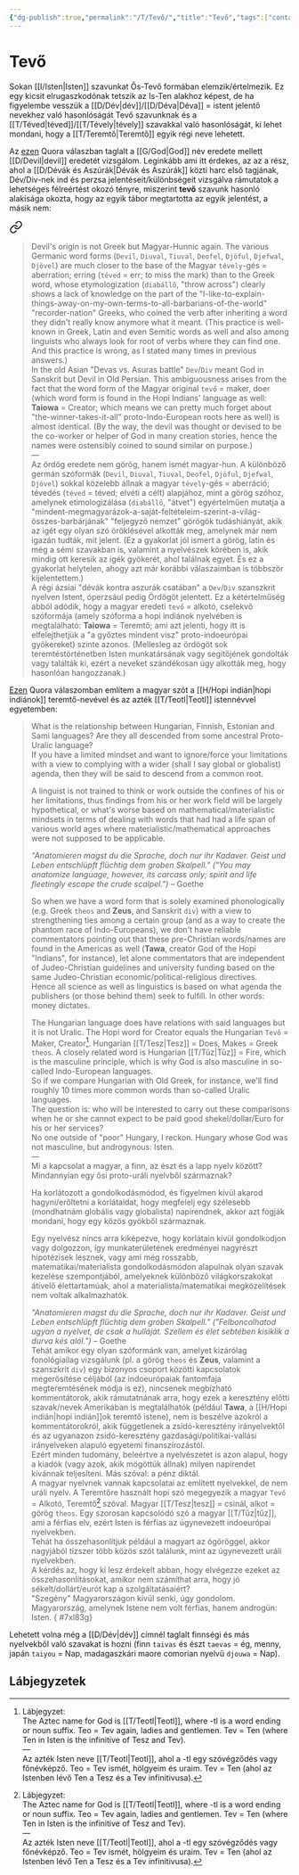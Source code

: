 ```yaml
---
{"dg-publish":true,"permalink":"/T/Tevő/","title":"Tevő","tags":["containstransclusions","Englishtexttranslated"],"created":"2025-05-01T10:28","updated":"2025-06-07T18:57"}
---
```



# Tevő

Sokan [[I/Isten\|Isten]] szavunkat Ős-Tevő formában elemzik/értelmezik. Ez egy kicsit elrugaszkodónak tetszik az Is-Ten alakhoz képest, de ha figyelembe vesszük a [[D/Dév\|dév]]/[[D/Déva\|Déva]] = istent jelentő nevekhez való hasonlóságát Tevő szavunknak és a [[T/Téved\|téved]]/[[T/Tévely\|tévely]] szavakkal való hasonlóságát, ki lehet mondani, hogy a [[T/Teremtő\|Teremtő]] egyik régi neve lehetett.  

Az [ezen](https://qr.ae/pGSNml) Quora válaszban taglalt a [[G/God\|God]] név eredete mellett [[D/Devil\|devil]] eredetét vizsgálom. Leginkább ami itt érdekes, az az a rész, ahol a [[D/Dévák és Aszúrák\|Dévák és Aszúrák]] közti harc első tagjának, Dév/Div-nek ind és perzsa jelentéseit/különbségeit vizsgálva rámutatok a lehetséges félreértést okozó tényre, miszerint **tevő** szavunk hasonló alakisága okozta, hogy az egyik tábor megtartotta az egyik jelentést, a másik nem:  

<div class="transclusion internal-embed is-loaded"><a class="markdown-embed-link" href="/D/Devil/#bj2zo" aria-label="Open link"><svg xmlns="http://www.w3.org/2000/svg" width="24" height="24" viewBox="0 0 24 24" fill="none" stroke="currentColor" stroke-width="2" stroke-linecap="round" stroke-linejoin="round" class="svg-icon lucide-link"><path d="M10 13a5 5 0 0 0 7.54.54l3-3a5 5 0 0 0-7.07-7.07l-1.72 1.71"></path><path d="M14 11a5 5 0 0 0-7.54-.54l-3 3a5 5 0 0 0 7.07 7.07l1.71-1.71"></path></svg></a><div class="markdown-embed">



> Devil's origin is not Greek but Magyar-Hunnic again. The various Germanic word forms (`Devil`, `Diuval`, `Tiuval`, `Deofel`, `Djöful`, `Djefwal`, `Djövel`) are much closer to the base of the Magyar `tévely`-gés = aberration; erring (`téved` = err; to miss the mark) than to the Greek word, whose etymologization (`diabállō`, "throw across") clearly shows a lack of knowledge on the part of the "I-like-to-explain-things-away-on-my-own-terms-to-all-barbarians-of-the-world" "recorder-nation" Greeks, who coined the verb after inheriting a word they didn't really know anymore what it meant. (This practice is well-known in Greek, Latin and even Semitic words as well and also among linguists who always look for root of verbs where they can find one. And this practice is wrong, as I stated many times in previous answers.)  
> In the old Asian "Devas vs. Asuras battle" `Dev`/`Div` meant God in Sanskrit but Devil in Old Persian. This ambiguousness arises from the fact that the word form of the Magyar original `tevő` = maker, doer (which word form is found in the Hopi Indians' language as well: **Taiowa** = Creator; which means we can pretty much forget about "the-winner-takes-it-all" proto-Indo-European roots here as well) is almost identical. (By the way, the devil was thought or devised to be the co-worker or helper of God in many creation stories, hence the names were ostensibly coined to sound similar on purpose.)  
> —  
> Az ördög eredete nem görög, hanem ismét magyar-hun. A különböző germán szóformák (`Devil`, `Diuval`, `Tiuval`, `Deofel`, `Djöful`, `Djefwal`, `Djövel`) sokkal közelebb állnak a magyar `tévely`-gés = aberráció; tévedés (`téved` = téved; elvéti a célt) alapjához, mint a görög szóhoz, amelynek etimologizálása (`diabállō`, "átvet") egyértelműen mutatja a "mindent-megmagyarázok-a-saját-feltételeim-szerint-a-világ-összes-barbárjának" "feljegyző nemzet" görögök tudáshiányát, akik az igét egy olyan szó öröklésével alkották meg, amelynek már nem igazán tudták, mit jelent. (Ez a gyakorlat jól ismert a görög, latin és még a sémi szavakban is, valamint a nyelvészek körében is, akik mindig ott keresik az igék gyökerét, ahol találnak egyet. És ez a gyakorlat helytelen, ahogy azt már korábbi válaszaimban is többször kijelentettem.)  
> A régi ázsiai "dévák kontra aszurák csatában" a `Dev`/`Div` szanszkrit nyelven Istent, óperzsául pedig Ördögöt jelentett. Ez a kétértelműség abból adódik, hogy a magyar eredeti `tevő` = alkotó, cselekvő szóformája (amely szóforma a hopi indiánok nyelvében is megtalálható: **Taiowa** = Teremtő; ami azt jelenti, hogy itt is elfelejthetjük a "a győztes mindent visz" proto-indoeurópai gyökereket) szinte azonos. (Mellesleg az ördögöt sok teremtéstörténetben Isten munkatársának vagy segítőjének gondolták vagy találták ki, ezért a neveket szándékosan úgy alkották meg, hogy hasonlóan hangozzanak.) 

</div></div>
  

[Ezen](https://qr.ae/prNHfn) Quora válaszomban említem a magyar szót a [[H/Hopi indián\|hopi indiánok]] teremtő-nevével és az azték [[T/Teotl\|Teotl]] istennévvel egyetemben:  
> What is the relationship between Hungarian, Finnish, Estonian and Sami languages? Are they all descended from some ancestral Proto-Uralic language?  
> If you have a limited mindset and want to ignore/force your limitations with a view to complying with a wider (shall I say global or globalist) agenda, then they will be said to descend from a common root.  
>
> A linguist is not trained to think or work outside the confines of his or her limitations, thus findings from his or her work field will be largely hypothetical, or what's worse based on mathematical/materialistic mindsets in terms of dealing with words that had had a life span of various world ages where materialistic/mathematical approaches were not supposed to be applicable.  
>
> *"Anatomieren magst du die Sprache, doch nur ihr Kadaver. Geist und Leben entschlüpft flüchtig dem groben Skalpell." ("You may anatomize language, however, its carcass only; spirit and life fleetingly escape the crude scalpel.")* – Goethe  
>
> So when we have a word form that is solely examined phonologically (e.g. Greek `theos` and **Zeus**, and Sanskrit `div`) with a view to strengthening ties among a certain group (and as a way to create the phantom race of Indo-Europeans), we don't have reliable commentators pointing out that these pre-Christian words/names are found in the Americas as well (**Tawa**, creator God of the Hopi "Indians", for instance), let alone commentators that are independent of Judeo-Christian guidelines and university funding based on the same Judeo-Christian economic/political-religious directives.  
> Hence all science as well as linguistics is based on what agenda the publishers (or those behind them) seek to fulfill. In other words: money dictates.  
>
> The Hungarian language does have relations with said languages but it is not Uralic. The Hopi word for Creator equals the Hungarian `Tevő` = Maker, Creator[^1]. Hungarian [[T/Tesz\|Tesz]] = Does, Makes = Greek `theos`. A closely related word is Hungarian [[T/Tűz\|Tűz]] = Fire, which is the masculine principle, which is why God is also masculine in so-called Indo-European languages.  
> So if we compare Hungarian with Old Greek, for instance, we'll find roughly 10 times more common words than so-called Uralic languages.  
> The question is: who will be interested to carry out these comparisons when he or she cannot expect to be paid good shekel/dollar/Euro for his or her services?  
> No one outside of "poor" Hungary, I reckon. Hungary whose God was not masculine, but androgynous: Isten.  
> —  
> Mi a kapcsolat a magyar, a finn, az észt és a lapp nyelv között? Mindannyian egy ősi proto-uráli nyelvből származnak?  
>
> Ha korlátozott a gondolkodásmódod, és figyelmen kívül akarod hagyni/erőltetni a korlátaidat, hogy megfelelj egy szélesebb (mondhatnám globális vagy globalista) napirendnek, akkor azt fogják mondani, hogy egy közös gyökből származnak.  
>
> Egy nyelvész nincs arra kiképezve, hogy korlátain kívül gondolkodjon vagy dolgozzon, így munkaterületének eredményei nagyrészt hipotézisek lesznek, vagy ami még rosszabb, matematikai/materialista gondolkodásmódon alapulnak olyan szavak kezelése szempontjából, amelyeknek különböző világkorszakokat átívelő élettartamúak, ahol a materialista/matematikai megközelítések nem voltak alkalmazhatók.  
>
> *"Anatomieren magst du die Sprache, doch nur ihr Kadaver. Geist und Leben entschlüpft flüchtig dem groben Skalpell." ("Felboncolhatod ugyan a nyelvet, de csak a hulláját. Szellem és élet sebtében kisiklik a durva kés alól.")* – Goethe  
> Tehát amikor egy olyan szóformánk van, amelyet kizárólag fonológiailag vizsgálunk (pl. a görög `theos` és **Zeus**, valamint a szanszkrit `div`) egy bizonyos csoport közötti kapcsolatok megerősítése céljából (az indoeurópaiak fantomfaja megteremtésének módja is ez), nincsenek megbízható kommentátorok, akik rámutatnának arra, hogy ezek a keresztény előtti szavak/nevek Amerikában is megtalálhatók (például **Tawa**, a [[H/Hopi indián\|hopi indián]]ok teremtő istene), nem is beszélve azokról a kommentátorokról, akik függetlenek a zsidó-keresztény irányelvektől és az ugyanazon zsidó-keresztény gazdasági/politikai-vallási irányelveken alapuló egyetemi finanszírozástól.  
> Ezért minden tudomány, beleértve a nyelvészetet is azon alapul, hogy a kiadók (vagy azok, akik mögöttük állnak) milyen napirendet kívánnak teljesíteni. Más szóval: a pénz diktál.  
> A magyar nyelvnek vannak kapcsolatai az említett nyelvekkel, de nem uráli nyelv. A Teremtőre használt hopi szó megegyezik a magyar `Tevő` = Alkotó, Teremtő[^1] szóval. Magyar [[T/Tesz\|tesz]] = csinál, alkot = görög `theos`. Egy szorosan kapcsolódó szó a magyar [[T/Tűz\|tűz]], ami a férfias elv, ezért Isten is férfias az úgynevezett indoeurópai nyelvekben.  
> Tehát ha összehasonlítjuk például a magyart az ógöröggel, akkor nagyjából tízszer több közös szót találunk, mint az úgynevezett uráli nyelvekben.  
> A kérdés az, hogy ki lesz érdekelt abban, hogy elvégezze ezeket az összehasonlításokat, amikor nem számíthat arra, hogy jó sékelt/dollárt/eurót kap a szolgáltatásaiért?  
> "Szegény" Magyarországon kívül senki, úgy gondolom. Magyarország, amelynek Istene nem volt férfias, hanem androgün: Isten.
{ #7xl83g}


Lehetett volna még a [[D/Dév\|dév]] címnél taglalt finnségi és más nyelvekből való szavakat is hozni (finn `taivas` és észt `taevas` = ég, menny, japán `taiyou` = Nap, madagaszkári maore comorian nyelvű `djouwa` = Nap).  

## Lábjegyzetek

[^1]: Lábjegyzet:  
The Aztec name for God is [[T/Teotl\|Teotl]], where -tl is a word ending or noun suffix. Teo = Tev again, ladies and gentlemen. Tev = Ten (where Ten in Isten is the infinitive of Tesz and Tev).  
—  
Az azték Isten neve [[T/Teotl\|Teotl]], ahol a -tl egy szóvégződés vagy főnévképző. Teo = Tev ismét, hölgyeim és uraim. Tev = Ten (ahol az Istenben lévő Ten a Tesz és a Tev infinitivusa).
